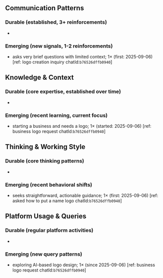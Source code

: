 ## Communication Patterns
### Durable (established, 3+ reinforcements)
- 

### Emerging (new signals, 1-2 reinforcements)
- asks very brief questions with limited context; 1× (first: 2025-09-06) [ref: logo creation inquiry chatId:`b76526dffb0940`]

## Knowledge & Context
### Durable (core expertise, established over time)
- 

### Emerging (recent learning, current focus)
- starting a business and needs a logo; 1× (started: 2025-09-06) [ref: business logo request chatId:`b76526dffb0940`]

## Thinking & Working Style
### Durable (core thinking patterns)
- 

### Emerging (recent behavioral shifts)
- seeks straightforward, actionable guidance; 1× (first: 2025-09-06) [ref: asked how to put a name logo chatId:`b76526dffb0940`]

## Platform Usage & Queries
### Durable (regular platform activities)
- 

### Emerging (new query patterns)
- exploring AI-based logo design; 1× (since 2025-09-06) [ref: business logo request chatId:`b76526dffb0940`]